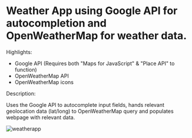 # Weather App using Google API for autocompletion and OpenWeatherMap for weather data.
 
Highlights:
 - Google API (Requires both "Maps for JavaScript" & "Place API" to function)
 - OpenWeatherMap API
 - OpenWeatherMap icons
  
Description:

Uses the Google API to autocomplete input fields, hands relevant geolocation data (lat/long) to OpenWeatherMap query and populates webpage with relevant data.

![weatherapp](https://user-images.githubusercontent.com/20257044/126895599-e91cc446-ee06-45b9-8787-e49a9d184817.gif)




